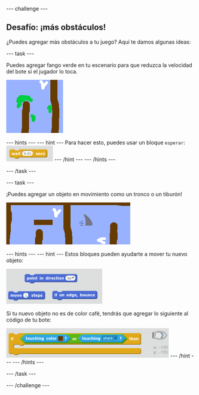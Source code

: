 \--- challenge \---

## Desafío: ¡más obstáculos!

¿Puedes agregar más obstáculos a tu juego? Aquí te damos algunas ideas:

\--- task \---

Puedes agregar fango verde en tu escenario para que reduzca la velocidad del bote si el jugador lo toca.

![screenshot](images/boat-algae.png)

\--- hints \--- \--- hint \--- Para hacer esto, puedes usar un bloque `esperar`: ![screenshot](images/boat-slime-blocks.png) \--- /hint \--- \--- /hints \---

\--- /task \---

\--- task \---

¡Puedes agregar un objeto en movimiento como un tronco o un tiburón!

![screenshot](images/boat-obstacles.png)

\--- hints \--- \--- hint \--- Estos bloques pueden ayudarte a mover tu nuevo objeto:

![screenshot](images/boat-moving-blocks.png)

Si tu nuevo objeto no es de color café, tendrás que agregar lo siguiente al código de tu bote:

![screenshot](images/boat-moving-blocks2.png) \--- /hint \--- \--- /hints \---

\--- /task \---

\--- /challenge \---
